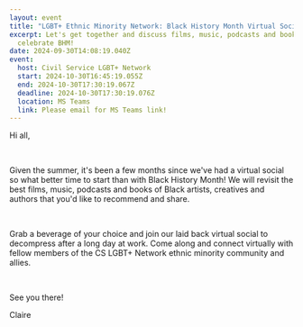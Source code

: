 ```yaml
---
layout: event
title: "LGBT+ Ethnic Minority Network: Black History Month Virtual Social"
excerpt: Let's get together and discuss films, music, podcasts and books that
  celebrate BHM!
date: 2024-09-30T14:08:19.040Z
event:
  host: Civil Service LGBT+ Network
  start: 2024-10-30T16:45:19.055Z
  end: 2024-10-30T17:30:19.067Z
  deadline: 2024-10-30T17:30:19.076Z
  location: MS Teams
  link: Please email for MS Teams link!
---
```

<!--StartFragment-->

Hi all,

 

Given the summer, it's been a few months since we've had a virtual social so what better time to start than with Black History Month! We will revisit the best films, music, podcasts and books of Black artists, creatives and authors that you'd like to recommend and share.

 

Grab a beverage of your choice and join our laid back virtual social to decompress after a long day at work. Come along and connect virtually with fellow members of the CS LGBT+ Network ethnic minority community and allies.

 

S﻿ee you there!

Claire

<!--EndFragment-->